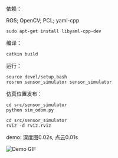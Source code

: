 依赖：

ROS; OpenCV; PCL; yaml-cpp
```angular2html
sudo apt-get install libyaml-cpp-dev
```

编译：
```angular2html
catkin build
```

运行：
```angular2html
source devel/setup.bash
rosrun sensor_simulator sensor_simulator
```

仿真位置发布：
```angular2html
cd src/sensor_simulator
python sim_odom.py

cd src/sensor_simulator
rviz -d rviz.rviz
```

demo:
深度图0.02s, 点云0.01s

![Demo GIF](demo.gif)
